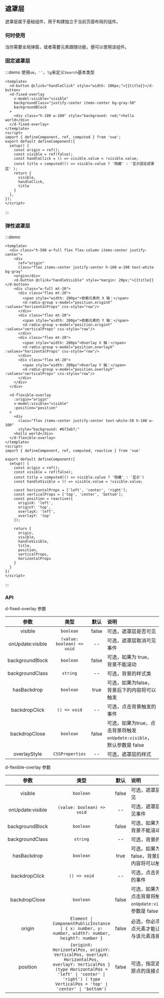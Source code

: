 ## 遮罩层
遮罩层属于基础组件，用于构建独立于当前页面布局的组件。
### 何时使用
当你需要全局弹窗，或者需要元素跟随功能，便可以使用该组件。
### 固定遮罩层

:::demo 使用`sm`，`''`，`lg`来定义`Search`基本类型

```vue
<template>
  <d-button @click="handleClick" style="width: 100px;">{{title}}</d-button>
  <d-fixed-overlay 
    v-model:visible="visible" 
    backgroundClass="justify-center items-center bg-gray-50" 
    backgroundBlock
  >
    <div class="h-100 w-100" style="background: red;">hello world</div>
  </d-fixed-overlay>
</template>
<script>
import { defineComponent, ref, computed } from 'vue';
export default defineComponent({
  setup() { 
    const origin = ref();
    const visible = ref(false);
    const handleClick = () => visible.value = !visible.value;
    const title = computed(() => visible.value ? '隐藏' : '显示固定遮罩层' );
    return {
      visible,
      handleClick,
      title
    }
  },
});
</script>
```
:::


### 弹性遮罩层

:::demo
```vue
<template>
  <div class="h-500 w-full flex flex-column items-center justify-center">
    <div 
      ref="origin" 
      class="flex items-center justify-center h-100 w-100 text-white bg-gray"
    >orgin</div>
    <d-button @click="handleVisible" style="margin: 20px;">{{title}}</d-button>
    <div class="w-full mt-20">
      <div class="flex mt-20">
        <span style="width: 200px">依赖元素的 X 轴：</span>
        <d-radio-group v-model="position.originX" :values="horizontalProps" css-style="row"/>
      </div>
      <div class="flex mt-20">
        <span style="width: 200px">依赖元素的 Y 轴：</span>
        <d-radio-group v-model="position.originY" :values="verticalProps" css-style="row"/>
      </div>
      <div class="flex mt-20">
        <span style="width: 200px">Overlay X 轴：</span>
        <d-radio-group v-model="position.overlayX" :values="horizontalProps" css-style="row"/>
      </div>
      <div class="flex mt-20">
        <span style="width: 200px">Overlay Y 轴：</span>
        <d-radio-group v-model="position.overlayY" :values="verticalProps" css-style="row"/>
      </div>
    </div>
  </div>

  <d-flexible-overlay 
    :origin="origin" 
    v-model:visible="visible"
    :position="position"
  >
    <div 
      class="flex items-center justify-center text-white-50 h-100 w-100"
      style="background: #673ab7;"
    >hello world</div>
  </d-flexible-overlay>
</template>
<script>
import { defineComponent, ref, computed, reactive } from 'vue'

export default defineComponent({
  setup() { 
    const origin = ref();
    const visible = ref(false);
    const title = computed(() => visible.value ? '隐藏' : '显示')
    const handleVisible = () => visible.value = !visible.value;
    
    const horizontalProps = ['left', 'center', 'right'];
    const verticalProps = ['top', 'center', 'bottom'];
    const position = reactive({
      originX: 'left', 
      originY: 'top', 
      overlayX: 'left', 
      overlayY: 'top'
    });

    return {
      origin,
      visible,
      handleVisible,
      title,
      position,
      verticalProps, 
      horizontalProps
    }
  }
})
</script>
```

:::

<style>
.flex {
  display: flex;
}

.flex-column {
  flex-direction: column;
}

.items-center {
  align-items: center;
}

.justify-center {
  justify-content: center;
}

.h-100 {
  height: 100px;
}

.w-100 {
  width: 100px;
}

.text-white {
  color: white;
}

.bg-gray {
  background: gray;
}

.h-500 {
  height: 500px;
}

.w-full {
  width: 100%;
}

.bg-gray-50 {
  background: #00000088;
}

.text-white-50 {
  color: #ffffff88;
}

.mt-20 {
  margin-top: 20px;
}
</style>


### API 
d-fixed-overlay 参数

|       参数       |            类型            | 默认  | 说明                                                                  |
| :--------------: | :------------------------: | :---: | :-------------------------------------------------------------------- |
|     visible      |         `boolean`          | false | 可选，遮罩层是否可见                                                  |
| onUpdate:visible | `(value: boolean) => void` |  --   | 可选，遮罩层取消可见事件                                              |
| backgroundBlock  |         `boolean`          | false | 可选，如果为 true，背景不能滚动                                       |
| backgroundClass  |          `string`          |  --   | 可选，背景的样式类                                                    |
|   hasBackdrop    |         `boolean`          | true  | 可选，如果为false，背景后下的内容将可以触发                           |
|  backdropClick   |        `() => void`        |  --   | 可选，点击背景触发的事件                                              |
|  backdropClose   |         `boolean`          | false | 可选，如果为true，点击背景将触发 `onUpdate:visible`，默认参数是 false |
|   overlayStyle   |      `CSSProperties`       |  --   | 可选，遮罩层的样式                                                    |

d-flexible-overlay 参数

|       参数       |                                                                                                    类型                                                                                                    | 默认  | 说明                                                              |
| :--------------: | :--------------------------------------------------------------------------------------------------------------------------------------------------------------------------------------------------------: | :---: | :---------------------------------------------------------------- |
|     visible      |                                                                                                 `boolean`                                                                                                  | false | 可选，遮罩层是否可见                                              |
| onUpdate:visible |                                                                                         `(value: boolean) => void`                                                                                         |  --   | 可选，遮罩层取消可见事件                                          |
| backgroundBlock  |                                                                                                 `boolean`                                                                                                  | false | 可选，如果为 true，背景不能滚动                                   |
| backgroundClass  |                                                                                                  `string`                                                                                                  |  --   | 可选，背景的样式类                                                |
|   hasBackdrop    |                                                                                                 `boolean`                                                                                                  | true  | 可选，如果为false，背景后下的内容将可以触发                       |
|  backdropClick   |                                                                                                `() => void`                                                                                                |  --   | 可选，点击背景触发的事件                                          |
|  backdropClose   |                                                                                                 `boolean`                                                                                                  | false | 可选，如果为true，点击背景将触发 `onUpdate:visible`，参数是 false |
|      origin      |                                                     `Element \| ComponentPublicInstance \| { x: number, y: number, width?: number, height?: number }`                                                      | false | 必选，你必须指定起点元素才能让遮罩层与该元素连接在一起            |
|     position     | `{originX: HorizontalPos, originY: VerticalPos, overlayX: HorizontalPos, overlayY: VerticalPos } (type HorizontalPos = 'left' \| 'center' \| 'right') ( type VerticalPos = 'top' \| 'center' \| 'bottom')` | false | 可选，指定遮罩层与原点的连接点                                    |
